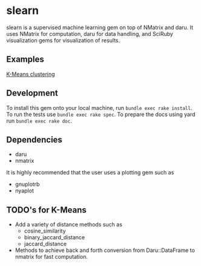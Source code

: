 # slearn
slearn is a supervised machine learning gem on top of NMatrix and daru.
It uses NMatrix for computation, daru for data handling, and SciRuby visualization gems for visualization of results.

## Examples
[K-Means clustering](http://nbviewer.jupyter.org/github/Arafatk/slearn/blob/master/notebook/K-means.ipynb)

## Development
 To install this gem onto your local machine, run `bundle exec rake install`. To run the tests use `bundle exec rake spec`.
 To prepare the docs using yard run `bundle exec rake doc`.

## Dependencies
- daru
- nmatrix

It is highly recommended that the user uses a plotting gem such as 
- gnuplotrb
- nyaplot

## TODO's for K-Means
- Add a variety of distance methods such as 
  - cosine_similarity
  - binary_jaccard_distance
  - jaccard_distance
- Methods to achieve back and forth conversion from Daru::DataFrame to nmatrix for fast computation.
